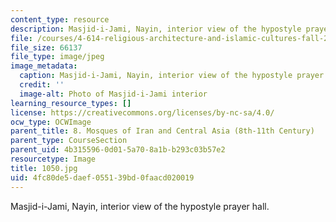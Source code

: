 ```yaml
---
content_type: resource
description: Masjid-i-Jami, Nayin, interior view of the hypostyle prayer hall.
file: /courses/4-614-religious-architecture-and-islamic-cultures-fall-2002/4fc80de5daef055139bd0faacd020019_1050.jpg
file_size: 66137
file_type: image/jpeg
image_metadata:
  caption: Masjid-i-Jami, Nayin, interior view of the hypostyle prayer hall.
  credit: ''
  image-alt: Photo of Masjid-i-Jami interior
learning_resource_types: []
license: https://creativecommons.org/licenses/by-nc-sa/4.0/
ocw_type: OCWImage
parent_title: 8. Mosques of Iran and Central Asia (8th-11th Century)
parent_type: CourseSection
parent_uid: 4b315596-0d01-5a70-8a1b-b293c03b57e2
resourcetype: Image
title: 1050.jpg
uid: 4fc80de5-daef-0551-39bd-0faacd020019
---
```

Masjid-i-Jami, Nayin, interior view of the hypostyle prayer hall.